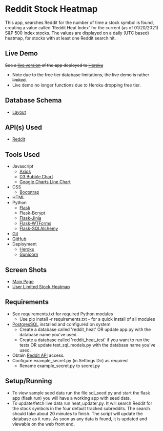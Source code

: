 # Reddit Stock Heatmap
This app, searches Reddit for the number of time a stock symbol is found, creating a value called 'Reddit Heat Index' for the current (as of 01/20/2021) S&P 500 Index stocks. The values are displayed on a daily (UTC based) heatmap, for stocks with at least one Reddit search hit.
## Live Demo
~~See a [live version](https://reddit-heatmap.herokuapp.com/) of the app deployed to [Heroku](https://www.heroku.com/)~~
- ~~Note due to the free tier database limitations, the live demo is rather limited~~.
- Live demo no longer functions due to Heroku dropping free tier.
## Database Schema
- [Layout](Database%20Schema/db.png)
## API(s) Used
- [Reddit](https://www.reddit.com/dev/api/)
## Tools Used
- Javascript
  - [Axios](https://github.com/axios/axios)
  - [D3 Bubble Chart](https://observablehq.com/@d3/bubble-chart)
  - [Google Charts Line Chart](https://developers.google.com/chart/interactive/docs/gallery/linechart)
- CSS
  - [Bootstrap](https://getbootstrap.com/)
- HTML
- Python
  - [Flask](https://flask.palletsprojects.com/en/1.1.x/)
  - [Flask-Bcrypt](https://flask-bcrypt.readthedocs.io/en/latest/)
  - [Flask-Jinja](https://flask.palletsprojects.com/en/1.1.x/templating/)
  - [Flask-WTForms](https://wtforms.readthedocs.io/en/2.3.x/)
  - [Flask-SQLAlchemy](https://flask-sqlalchemy.palletsprojects.com/en/2.x/)
- [Git](https://git-scm.com/)
- [GitHub](https://github.com/jonrus/RedditStockHeatmap)
- Deployment
  - [Heroku](https://www.heroku.com/)
  - [Gunicorn](https://gunicorn.org/)
## Screen Shots
- [Main Page](Screens/MainPage.png)
- [User Limited Stock Heatmap](Screens/CustomList.png)
## Requirements
- See requirements.txt for required Python modules
  - Use pip install -r requirements.txt - for a quick install of all modules
- [PostgresSQL](https://www.postgresql.org/) installed and configured on system
  - Create a database called 'reddit_heat' OR update app.py with the database name you've used.
  - Create a database called 'reddit_heat_test' if you want to run the tests OR update test_sql_models.py with the database name you've used.
- Obtain [Reddit API](https://www.reddit.com/wiki/api) access.
- Configure example_secret.py (in Settings Dir) as required
  - Rename example_secret.py to secret.py
## Setup/Running
- To view sample seed data run the file sql_seed.py and start the flask app (flask run) you will have a working app with seed data.
- To update/fetch live data run heat_updater.py. It will search Reddit for the stock symbols in the four default tracked subreddits. The search should take about 20 minutes to finish. The script will update the database as it runs. As soon as any data is found, it is updated and viewable on the web front end.
